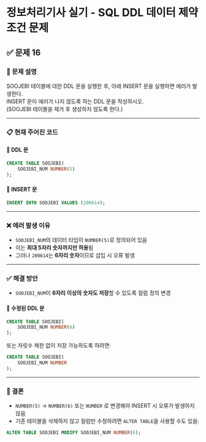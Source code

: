 # 정보처리기사 실기 - SQL DDL 데이터 제약 조건 문제

## ✅ 문제 16

### 📘 문제 설명  
SOOJEBI 테이블에 대한 DDL 문을 실행한 후, 아래 INSERT 문을 실행하면 에러가 발생한다.  
INSERT 문이 에러가 나지 않도록 하는 DDL 문을 작성하시오.  
(SOOJEBI 테이블을 제거 후 생성하지 않도록 한다.)

---

### 📋 현재 주어진 코드

#### 🔸 DDL 문

```sql
CREATE TABLE SOOJEBI(
    SOOJEBI_NUM NUMBER(5)
);
```

#### 🔸 INSERT 문

```sql
INSERT INTO SOOJEBI VALUES (200614);
```

---

### ❌ 에러 발생 이유

- `SOOJEBI_NUM`의 데이터 타입이 `NUMBER(5)`로 정의되어 있음  
- 이는 **최대 5자리 숫자까지만 허용**됨
- 그러나 `200614`는 **6자리 숫자**이므로 삽입 시 오류 발생

---

### ✅ 해결 방안

- `SOOJEBI_NUM`이 **6자리 이상의 숫자도 저장**할 수 있도록 컬럼 정의 변경

#### 🔸 수정된 DDL 문

```sql
CREATE TABLE SOOJEBI(
    SOOJEBI_NUM NUMBER(6)
);
```

또는 자릿수 제한 없이 저장 가능하도록 하려면:

```sql
CREATE TABLE SOOJEBI(
    SOOJEBI_NUM NUMBER
);
```

---

### 🧾 결론

- `NUMBER(5)` → `NUMBER(6)` 또는 `NUMBER` 로 변경해야 INSERT 시 오류가 발생하지 않음
- 기존 테이블을 삭제하지 않고 컬럼만 수정하려면 `ALTER TABLE`을 사용할 수도 있음:

```sql
ALTER TABLE SOOJEBI MODIFY SOOJEBI_NUM NUMBER(6);
```

